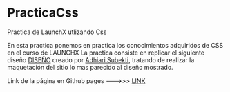 # PracticaCss
Practica de LaunchX utlizando Css

En esta practica ponemos en practica los conocimientos adquiridos de CSS  en el curso de LAUNCHX
La practica consiste en replicar el siguiente diseño [DISEÑO](https://github.com/LaunchX-InnovaccionVirtual/FrontEnd-Mision/blob/main/03%20-%20CSS/practica/landingVacunaci%C3%B3n.png) creado por [Adhiari Subekti](https://dribbble.com/Adhiari_is), tratando de realizar la maquetación del sitio lo mas parecido al diseño mostrado.

Link de la página en Github pages
--->>> [LINK](https://robertoperedo.github.io/PracticaCss/)
